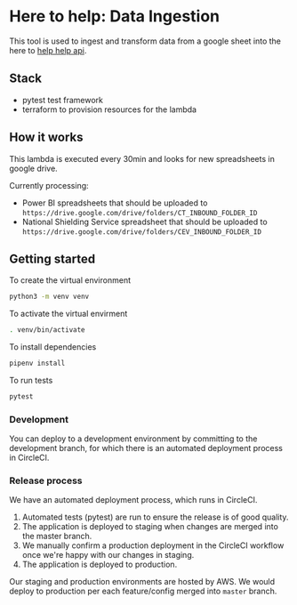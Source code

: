 # Here to help: Data Ingestion
This tool is used to ingest and transform data from a google sheet into the here to [help help api](https://github.com/LBHackney-IT/cv-19-res-support-v3).

## Stack
- pytest test framework
- terraform to provision resources for the lambda

## How it works
This lambda is executed every 30min and looks for new spreadsheets in google drive.

Currently processing:
- Power BI spreadsheets that should be uploaded to `https://drive.google.com/drive/folders/CT_INBOUND_FOLDER_ID`
- National Shielding Service spreadsheet that should be uploaded to `https://drive.google.com/drive/folders/CEV_INBOUND_FOLDER_ID`

## Getting started

To create the virtual environment 
```bash
python3 -m venv venv
```
To activate the virtual envirment
```bash
. venv/bin/activate
```

To install dependencies
```bash
pipenv install
```
To run tests
```bash
pytest
```
### Development
You can deploy to a development environment by committing to the development branch, for which there is an automated 
deployment process in CircleCI.
### Release process
We have an automated deployment process, which runs in CircleCI.

1. Automated tests (pytest) are run to ensure the release is of good quality.
2. The application is deployed to staging when changes are merged into the master branch.
5. We manually confirm a production deployment in the CircleCI workflow once we're happy with our changes in staging.
6. The application is deployed to production.

Our staging and production environments are hosted by AWS. We would deploy to production per each feature/config merged 
into  `master`  branch.
